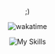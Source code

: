 <div align="center">
  
;)

![wakatime](https://wakatime.com/badge/user/027d3125-820d-4d3d-947c-ae55644b93e4.svg)

<div align="center">

![My Skills](https://skillicons.dev/icons?i=c,cpp,cs,python,php,laravel,linux,mysql,vue,js,jquery,html,css)



[//]: # (![]&#40;http://github-profile-summary-cards.vercel.app/api/cards/stats?username=blfmNT&theme=synthwave&#41;)

[//]: # (![]&#40;http://github-profile-summary-cards.vercel.app/api/cards/most-commit-language?username=blfmNT&theme=synthwave&#41;)

[//]: # (![]&#40;http://github-profile-summary-cards.vercel.app/api/cards/profile-details?username=blfmNT&theme=synthwave&#41;)
</div>

